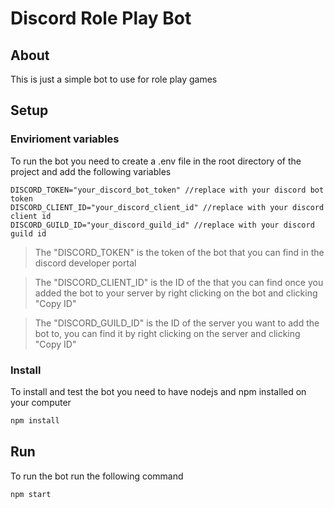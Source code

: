 # Discord Role Play Bot

## About

This is just a simple bot to use for role play games

## Setup

### Envirioment variables
To run the bot you need to create a .env file in the root directory of the project and add the following variables

```env
DISCORD_TOKEN="your_discord_bot_token" //replace with your discord bot token
DISCORD_CLIENT_ID="your_discord_client_id" //replace with your discord client id
DISCORD_GUILD_ID="your_discord_guild_id" //replace with your discord guild id
```

>The "DISCORD_TOKEN" is the token of the bot that you can find in the discord developer portal

>The "DISCORD_CLIENT_ID" is the ID of the that you can find once you added the bot to your server by right clicking on the bot and clicking "Copy ID"

>The "DISCORD_GUILD_ID" is the ID of the server you want to add the bot to, you can find it by right clicking on the server and clicking "Copy ID"

### Install

To install and test the bot you need to have nodejs and npm installed on your computer

```bash
npm install
```

## Run

To run the bot run the following command

```bash
npm start
```